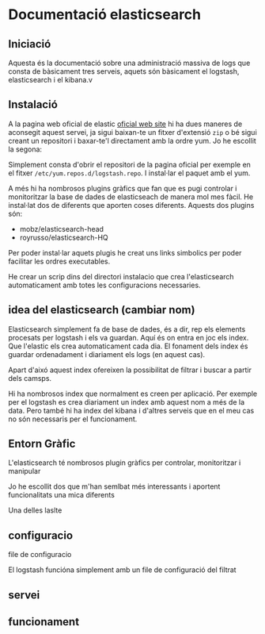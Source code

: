 # Documentació elasticsearch

## Iniciació

Aquesta és la documentació sobre una administració massiva de logs que consta de bàsicament tres serveis, aquets són bàsicament el logstash, elasticsearch i el kibana.v


## Instalació

A la pagina web oficial de elastic [oficial web site](https://www.elastic.co/guide/index.html) hi ha dues maneres de aconsegit aquest servei, ja sigui baixan-te un fitxer d'extensió `zip` o bé sigui creant un repositori i baxar-te'l directament amb la ordre yum.
Jo he escollit la segona:

Simplement consta  d'obrir el repositori de la pagina oficial per exemple en el fitxer `/etc/yum.repos.d/logstash.repo`.
I instal·lar el paquet amb el yum.

A més hi ha nombrosos plugins gràfics que fan que es pugi controlar i monitoritzar la base de dades de elasticseach de manera mol mes fàcil.
He instal·lat dos de diferents que aporten coses diferents.
Aquests dos plugins són:

- mobz/elasticsearch-head
- royrusso/elasticsearch-HQ

Per poder instal·lar aquets plugis he creat uns links simbolics per poder facilitar les ordres executables.

He crear un scrip dins del directori instalacio que crea l'elasticsearch automaticament amb totes les configuracions necessaries.


## idea del elasticsearch (cambiar nom)

Elasticsearch simplement fa de base de dades, és a dir, rep els elements procesats per logstash i els va guardan.
Aquí és on entra en joc els index. Que l'elastic els crea automaticament cada dia. El fonament dels index és guardar ordenadament i diariament els logs (en aquest cas). 

Apart d'aixó aquest index ofereixen la possibilitat de filtrar i buscar a partir dels camsps.


Hi ha nombrosos index que normalment es creen per aplicació. Per exemple per el logstash es crea diariament un index amb aquest nom a més de la data.
Pero també hi ha index del kibana i d'altres serveis que en el meu cas no són necessaris per el funcionament.


## Entorn Gràfic

L'elasticsearch té nombrosos plugin gràfics per controlar, monitoritzar i manipular

Jo he escollit dos que m'han semlbat més interessants i aportent funcionalitats una mica diferents

Una delles
laslte

## configuracio

file de configuracio

El logstash funcióna simplement amb un file de configuració del filtrat


## servei

## funcionament


